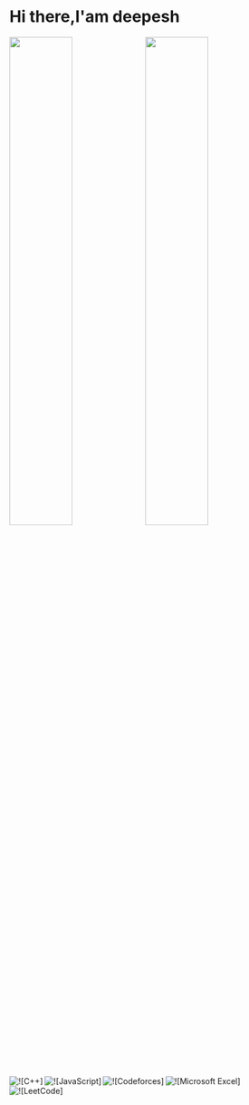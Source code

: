 # Hi there,I'am deepesh
<img align="left"  width="47%" src="https://github-readme-stats.vercel.app/api?username=deepeshsahu&show_icons=true&theme=radical"/>

<img align="left" width="47%" src="https://github-readme-stats.vercel.app/api/top-langs/?username=deepeshsahu&layout=compact"/>

<img align="left" alt="![C++]" src="https://img.shields.io/badge/c++-%2300599C.svg?style=for-the-badge&logo=c%2B%2B&logoColor=white"/>
<img align="left" alt="![JavaScript]" src="https://img.shields.io/badge/javascript-%23323330.svg?style=for-the-badge&logo=javascript&logoColor=%23F7DF1E"/>
<img  alt="![Microsoft Excel]"src="https://img.shields.io/badge/Microsoft_Excel-217346?style=for-the-badge&logo=microsoft-excel&logoColor=white"/>
<img align="left" alt="![Codeforces]"src="https://img.shields.io/badge/Codeforces-445f9d?style=for-the-badge&logo=Codeforces&logoColor=white"/>
<img alt="![LeetCode]"src="https://img.shields.io/badge/LeetCode-000000?style=for-the-badge&logo=LeetCode&logoColor=#d16c06"/>
